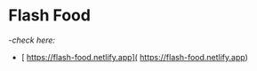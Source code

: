 # Flash Food
 -*check here:* 
 - [ https://flash-food.netlify.app]( https://flash-food.netlify.app) 